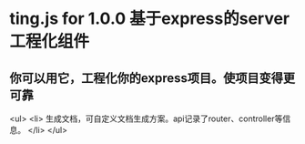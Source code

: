 ting.js for 1.0.0 基于express的server工程化组件
=================================== 
你可以用它，工程化你的express项目。使项目变得更可靠
----------------------------------- 
\<ul\>
	\<li\>
		生成文档，可自定义文档生成方案。api记录了router、controller等信息。
	\</li\>
\</ul\>